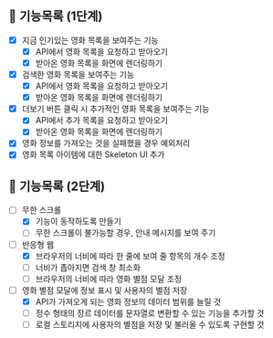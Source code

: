 ## 🐾 기능목록 (1단계)

- [x] 지금 인기있는 영화 목록을 보여주는 기능
  - [x] API에서 영화 목록을 요청하고 받아오기
  - [x] 받아온 영화 목록을 화면에 렌더링하기
- [x] 검색한 영화 목록을 보여주는 기능
  - [x] API에서 영화 목록을 요청하고 받아오기
  - [x] 받아온 영화 목록을 화면에 렌더링하기
- [x] 더보기 버튼 클릭 시 추가적인 영화 목록을 보여주는 기능
  - [x] API에서 추가 목록을 요청하고 받아오기
  - [x] 받아온 영화 목록을 화면에 렌더링하기
- [x] 영화 정보를 가져오는 것을 실패했을 경우 예외처리
- [x] 영화 목록 아이템에 대한 Skeleton UI 추가

## 🐾 기능목록 (2단계)

- [ ] 무한 스크롤
  - [x] 기능이 동작하도록 만들기
  - [ ] 무한 스크롤이 불가능할 경우, 안내 메시지를 보여 주기
- [ ] 반응형 웹
  - [x] 브라우저의 너비에 따라 한 줄에 보여 줄 항목의 개수 조정
  - [ ] 너비가 좁아지면 검색 창 최소화
  - [ ] 브라우저의 너비에 따라 영화 별점 모달 조정
- [ ] 영화 별점 모달에 정보 표시 및 사용자의 별점 저장
  - [x] API가 가져오게 되는 영화 정보의 데이터 범위를 늘릴 것
  - [ ] 정수 형태의 장르 데이터를 문자열로 변환할 수 있는 기능을 추가할 것
  - [ ] 로컬 스토리지에 사용자의 별점을 저장 및 불러올 수 있도록 구현할 것
